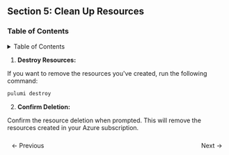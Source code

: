 
## Section 5: Clean Up Resources


### Table of Contents

<details markdown="block">
   <summary>Table of Contents</summary>

- [Introduction](https://bitquip.github.io/Azure-SQL/1_introduction)
- [Prerequisites](https://bitquip.github.io/Azure-SQL/2_prerequisites)
- [Setup](https://bitquip.github.io/Azure-SQL/3_setup)
- [Define](https://bitquip.github.io/Azure-SQL/4_define)
- [Deploy](https://bitquip.github.io/Azure-SQL/5_deploy)
- [Cleanup](https://bitquip.github.io/Azure-SQL/6_cleanup)
- [Conclusion](https://bitquip.github.io/Azure-SQL/7_conclusion)

</details>


1. **Destroy Resources:**

If you want to remove the resources you've created, run the following command:

```bash
pulumi destroy
```

2. **Confirm Deletion:**

Confirm the resource deletion when prompted. This will remove the resources created in your Azure subscription.

<div style="display: flex; justify-content: space-between; align-items: center;">
    <a href="https://bitquip.github.io/Azure-SQL/5_deploy" style="margin: 10px; text-decoration: none;">← Previous</a>
    <a href="https://bitquip.github.io/Azure-SQL/7_conclusion" style="margin: 10px; text-decoration: none;">Next →</a>
</div>
